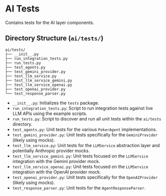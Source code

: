 # AI Tests

Contains tests for the AI layer components.

## Directory Structure (`ai/tests/`)

```
ai/tests/
├── __init__.py
├── run_integration_tests.py
├── run_tests.py
├── test_agents.py
├── test_gemini_provider.py
├── test_llm_service.py
├── test_llm_service_gemini.py
├── test_llm_service_openai.py
├── test_openai_provider.py
└── test_response_parser.py
```

*   `__init__.py`: Initializes the `tests` package.
*   `run_integration_tests.py`: Script to run integration tests against live LLM APIs using the example scripts.
*   `run_tests.py`: Script to discover and run all unit tests within the `ai/tests` directory.
*   `test_agents.py`: Unit tests for the various `PokerAgent` implementations.
*   `test_gemini_provider.py`: Unit tests specifically for the `GeminiProvider` (likely using mocks).
*   `test_llm_service.py`: Unit tests for the `LLMService` abstraction layer and potentially Anthropic provider mocks.
*   `test_llm_service_gemini.py`: Unit tests focused on the `LLMService` integration with the Gemini provider mock.
*   `test_llm_service_openai.py`: Unit tests focused on the `LLMService` integration with the OpenAI provider mock.
*   `test_openai_provider.py`: Unit tests specifically for the `OpenAIProvider` (likely using mocks).
*   `test_response_parser.py`: Unit tests for the `AgentResponseParser`.
